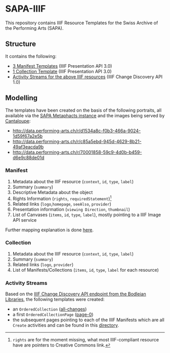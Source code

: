 # SAPA-IIIF
This repository contains IIIF Resource Templates for the Swiss Archive of the Performing Arts (SAPA). 

## Structure

It contains the following: 

- [3 Manifest Templates](/manifests/) (IIIF Presentation API 3.0)
- [1 Collection Template](/collections/) (IIIF Presentation API 3.0)
- [Activity Streams for the above IIIF resources](/activity/) (IIIF Change Discovery API 1.0)

## Modelling

The templates have been created on the basis of the following portraits, all available via the [SAPA Metaphacts instance](https://www.performing-arts.ch/) and the images being served by [Cantaloupe](https://media.performing-arts.ch/iiif/3):

- http://data.performing-arts.ch/r/d1534a8c-f0b3-466a-9024-1d59f67a2e5b
- http://data.performing-arts.ch/r/c85a5ebd-945d-4629-8b21-49af3eacda9b
- http://data.performing-arts.ch/r/70001858-59c9-4d0b-b459-d6e9c88de01d

### Manifest

1. Metadata about the IIIF resource (`context`, `id`, `type`, `label`)
2. Summary (`summary`)
3. Descriptive Metadata about the object
4. Rights Information (`rights`, `requiredStatement`)[^1]
5. Related links (`logo`,`homepage`, `seeAlso`, `provider`)
6. Presentation information (`viewing Direction`, `thumbnail`)
7. List of Canvases (`items`, `id`, `type`, `label`), mostly pointing to a IIIF Image API service

Further mapping explanation is done [here](manifests/mapping.md).

### Collection

1. Metadata about the IIIF resource (`context`, `id`, `type`, `label`)
2. Summary (`summary`)
3. Related links (`logo`, `provider`)
4. List of Manifests/Collections (`items`, `id`, `type`, `label` for each resource)

### Activity Streams

Based on the [IIIF Change Discovery  API endpoint from the Bodleian Libraries](https://iiif.bodleian.ox.ac.uk/iiif/activity/all-changes), the following templates were created: 
- an `OrderedCollection` ([all-changes](activity/all-changes.json))
- a first `OrderedCollectionPage` ([page-0](activity/page-0.json))
- the subsequent pages pointing to each of the IIIF Manifests which are all `Create` activities and can be found in this [directory](activity/create/).


[^1]: `rights` are for the moment missing, what most IIIF-compliant resource have are pointers to Creative Commons link.